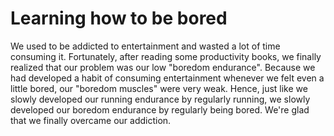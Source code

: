 # Learning how to be bored  

We used to be addicted to entertainment and wasted a lot of time consuming it. Fortunately, after reading some productivity books, we finally realized that our problem was our low "boredom endurance". Because we had developed a habit of consuming entertainment whenever we felt even a little bored, our "boredom muscles" were very weak. Hence, just like we slowly developed our running endurance by regularly running, we slowly developed our boredom endurance by regularly being bored. We're glad that we finally overcame our addiction.  
